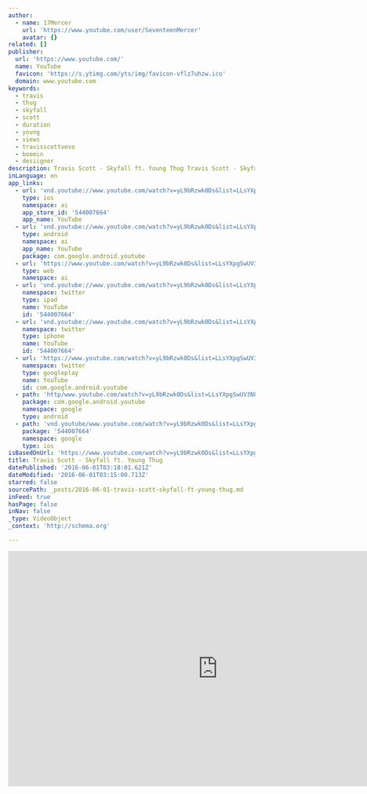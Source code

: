 ```yaml
---
author:
  - name: 17Mercer
    url: 'https://www.youtube.com/user/SeventeenMercer'
    avatar: {}
related: []
publisher:
  url: 'https://www.youtube.com/'
  name: YouTube
  favicon: 'https://s.ytimg.com/yts/img/favicon-vflz7uhzw.ico'
  domain: www.youtube.com
keywords:
  - travis
  - thug
  - skyfall
  - scott
  - duration
  - young
  - views
  - travisscottvevo
  - boomin
  - desiigner
description: Travis Scott - Skyfall ft. Young Thug Travis Scott - Skyfall ft. Young Thug Travis Scott - Skyfall ft. Young Thug Travis Scott - Skyfall ft. Young Thug Travis Scott - Skyfall Travis Scott - Skyfall Travis Scott - Skyfall Travis Scott - Skyfall Young Thug - Skyfall Young Thug - Skyfall Young Thug - Skyfall Young Thug - Skyfall Travis Scott - Skyfall ft.
inLanguage: en
app_links:
  - url: 'vnd.youtube://www.youtube.com/watch?v=yL9bRzwk0Ds&list=LLsYXpgSwUV3N8XVfVgPV0rw&index=47&feature=applinks'
    type: ios
    namespace: ai
    app_store_id: '544007664'
    app_name: YouTube
  - url: 'vnd.youtube://www.youtube.com/watch?v=yL9bRzwk0Ds&list=LLsYXpgSwUV3N8XVfVgPV0rw&index=47&feature=applinks'
    type: android
    namespace: ai
    app_name: YouTube
    package: com.google.android.youtube
  - url: 'https://www.youtube.com/watch?v=yL9bRzwk0Ds&list=LLsYXpgSwUV3N8XVfVgPV0rw&index=47&feature=applinks'
    type: web
    namespace: ai
  - url: 'vnd.youtube://www.youtube.com/watch?v=yL9bRzwk0Ds&list=LLsYXpgSwUV3N8XVfVgPV0rw&index=47&feature=applinks'
    namespace: twitter
    type: ipad
    name: YouTube
    id: '544007664'
  - url: 'vnd.youtube://www.youtube.com/watch?v=yL9bRzwk0Ds&list=LLsYXpgSwUV3N8XVfVgPV0rw&index=47&feature=applinks'
    namespace: twitter
    type: iphone
    name: YouTube
    id: '544007664'
  - url: 'https://www.youtube.com/watch?v=yL9bRzwk0Ds&list=LLsYXpgSwUV3N8XVfVgPV0rw&index=47'
    namespace: twitter
    type: googleplay
    name: YouTube
    id: com.google.android.youtube
  - path: 'http/www.youtube.com/watch?v=yL9bRzwk0Ds&list=LLsYXpgSwUV3N8XVfVgPV0rw&index=47'
    package: com.google.android.youtube
    namespace: google
    type: android
  - path: 'vnd.youtube/www.youtube.com/watch?v=yL9bRzwk0Ds&list=LLsYXpgSwUV3N8XVfVgPV0rw&index=47'
    package: '544007664'
    namespace: google
    type: ios
isBasedOnUrl: 'https://www.youtube.com/watch?v=yL9bRzwk0Ds&list=LLsYXpgSwUV3N8XVfVgPV0rw&index=47'
title: Travis Scott - Skyfall ft. Young Thug
datePublished: '2016-06-01T03:18:01.621Z'
dateModified: '2016-06-01T03:15:00.713Z'
starred: false
sourcePath: _posts/2016-06-01-travis-scott-skyfall-ft-young-thug.md
inFeed: true
hasPage: false
inNav: false
_type: VideoObject
_context: 'http://schema.org'

---
```

<iframe src="https://cdn.embedly.com/widgets/media.html?src=https%3A%2F%2Fwww.youtube.com%2Fembed%2FyL9bRzwk0Ds%3Ffeature%3Doembed&amp;url=http%3A%2F%2Fwww.youtube.com%2Fwatch%3Fv%3DyL9bRzwk0Ds&amp;image=https%3A%2F%2Fi.ytimg.com%2Fvi%2FyL9bRzwk0Ds%2Fhqdefault.jpg&amp;key=b7d04c9b404c499eba89ee7072e1c4f7&amp;type=text%2Fhtml&amp;schema=youtube" width="854" height="480" scrolling="no" frameborder="0" allowfullscreen="" style=""></iframe>